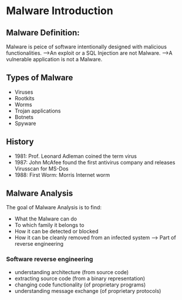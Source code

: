 # Malware Introduction
## Malware Definition:
Malware is peice of software intentionally designed with malicious functionalities.
-->An exploit or a SQL Injection are not Malware.
-->A vulnerable application is not a Malware.
## Types of Malware
* Viruses
* Rootkits
* Worms
* Trojan applications
* Botnets
* Spyware


## History
* 1981: Prof. Leonard Adleman coined the term virus
* 1987: John McAfee found the first antivirus company and
releases Virusscan for MS-Dos
* 1988: First Worm: Morris Internet worm

## Malware Analysis
The goal of Malware Analysis is to find:
* What the Malware can do
* To which family it belongs to
* How it can be detected or blocked
* How it can be cleanly removed from an infected system
--> Part of reverse engineering
### Software reverse engineering
* understanding architecture (from source code)
* extracting source code (from a binary representation)
* changing code functionality (of proprietary programs)
* understanding message exchange (of proprietary protocols)
